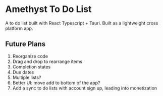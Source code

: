 # Amethyst To Do List
A to do list built with React Typescript + Tauri. Built as a lightweight cross platform app.

## Future Plans
1. Reorganize code
2. Drag and drop to rearrange items
3. Completion states
4. Due dates
5. Multiple lists?
2. Better UI: move add to bottom of the app?
3. Add a sync to do lists with account sign up, leading into monetization